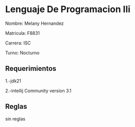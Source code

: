 # Lenguaje De Programacion IIi
Nombre: Melany Hernandez

Matricula: F8831

Carrera: ISC

Turno: Nocturno

## Requerimientos
1.-jdk21 

2.-intellij Community version 3.1

## Reglas
sin reglas
